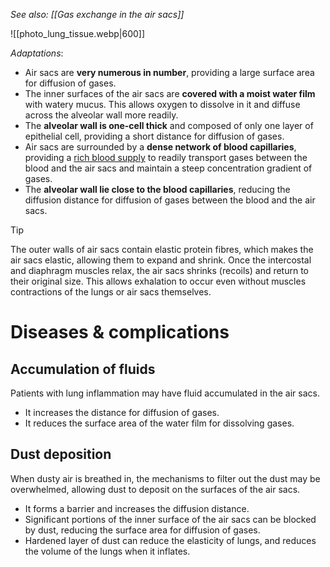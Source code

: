 *See also: [[Gas exchange in the air sacs]]*

![[photo_lung_tissue.webp|600]]

*Adaptations*:
- Air sacs are **very numerous in number**, providing a <span class="hi-green">large surface area</span> for diffusion of gases.
- The inner surfaces of the air sacs are **covered with a moist water film** with watery mucus. This <span class="hi-green">allows oxygen to dissolve</span> in it and <span class="hi-green">diffuse across the alveolar wall more readily</span>.
- The **alveolar wall is one-cell thick** and composed of only one layer of <span class="hi-blue">epithelial cell</span>, providing a <span class="hi-green">short distance for diffusion of gases</span>.
- Air sacs are surrounded by a **dense network of blood capillaries**, providing a <u>rich blood supply</u> to <span class="hi-green">readily transport gases</span> between the blood and the air sacs and <span class="hi-green">maintain a steep concentration gradient of gases</span>.
- The **alveolar wall lie close to the blood capillaries**, reducing the diffusion distance for diffusion of gases between the blood and the air sacs.

> [!tip]
> The outer walls of air sacs contain elastic protein fibres, which makes the air sacs elastic, allowing them to expand and shrink.
> Once the intercostal and diaphragm muscles relax, the air sacs shrinks (recoils) and return to their original size. This allows exhalation to occur even without muscles contractions of the lungs or air sacs themselves.

# Diseases & complications
## Accumulation of fluids
Patients with lung inflammation may have fluid accumulated in the air sacs.
- It <span class="hi-green">increases the distance for diffusion</span> of gases.
- It <span class="hi-green">reduces the surface area of the water film for dissolving gases</span>.

## Dust deposition
When dusty air is breathed in, the mechanisms to filter out the dust may be overwhelmed, allowing dust to deposit on the surfaces of the air sacs.
- It forms a <span class="hi-blue">barrier</span> and <span class="hi-green">increases the diffusion distance</span>.
- Significant portions of the inner surface of the air sacs can be blocked by dust, <span class="hi-green">reducing the surface area for diffusion</span> of gases.
- Hardened layer of dust can <span class="hi-green">reduce the elasticity of lungs</span>, and reduces the volume of the lungs when it inflates.
